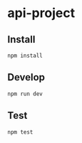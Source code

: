 # api-project

## Install

```
npm install
```

## Develop

```
npm run dev
```

## Test

```
npm test
```
